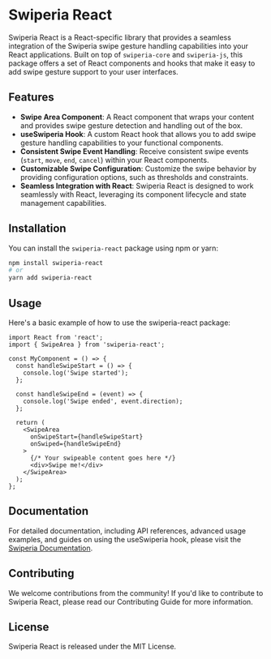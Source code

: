 # Swiperia React

Swiperia React is a React-specific library that provides a seamless integration of the Swiperia swipe gesture handling capabilities into your React applications. Built on top of `swiperia-core` and `swiperia-js`, this package offers a set of React components and hooks that make it easy to add swipe gesture support to your user interfaces.

## Features

- **Swipe Area Component**: A React component that wraps your content and provides swipe gesture detection and handling out of the box.
- **useSwiperia Hook**: A custom React hook that allows you to add swipe gesture handling capabilities to your functional components.
- **Consistent Swipe Event Handling**: Receive consistent swipe events (`start`, `move`, `end`, `cancel`) within your React components.
- **Customizable Swipe Configuration**: Customize the swipe behavior by providing configuration options, such as thresholds and constraints.
- **Seamless Integration with React**: Swiperia React is designed to work seamlessly with React, leveraging its component lifecycle and state management capabilities.

## Installation

You can install the `swiperia-react` package using npm or yarn:

```bash
npm install swiperia-react
# or
yarn add swiperia-react
```

## Usage
Here's a basic example of how to use the swiperia-react package:

```tsx
import React from 'react';
import { SwipeArea } from 'swiperia-react';

const MyComponent = () => {
  const handleSwipeStart = () => {
    console.log('Swipe started');
  };

  const handleSwipeEnd = (event) => {
    console.log('Swipe ended', event.direction);
  };

  return (
    <SwipeArea
      onSwipeStart={handleSwipeStart}
      onSwiped={handleSwipeEnd}
    >
      {/* Your swipeable content goes here */}
      <div>Swipe me!</div>
    </SwipeArea>
  );
};
```


## Documentation
For detailed documentation, including API references, advanced usage examples, and guides on using the useSwiperia hook, please visit the [Swiperia Documentation](https://samavati.github.io/swiperia/).

## Contributing
We welcome contributions from the community! If you'd like to contribute to Swiperia React, please read our Contributing Guide for more information.

## License
Swiperia React is released under the MIT License.